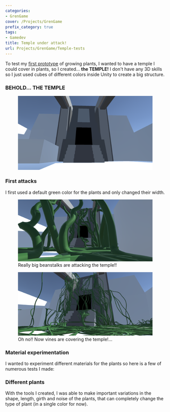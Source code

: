 ```yaml
---
categories:
- GrenGame
cover: /Projects/GrenGame
prefix_category: true
tags:
- Gamedev
title: Temple under attack!
url: Projects/GrenGame/Temple-tests
---
```

To test my [first prototype](/GrenGame/First-Prototype) of growing plants, I wanted to have a temple I could cover in plants, so I created... **the TEMPLE!**
I don't have any 3D skills so I just used cubes of different colors inside Unity to create a big structure.

### BEHOLD... THE TEMPLE

<div class="figure">
  <figure>
    <img  src="assets/temple/Temple_Before.PNG" />
  </figure>
</div>

### First attacks

I first used a default green color for the plants and only changed their width.

<div class="grid">
  <div class="cell cell--12 cell--lg-6 figure">
    <figure>
      <img src="assets/temple/Temple_After.PNG" />
      <figcaption>Really big beanstalks are attacking the temple!!</figcaption>
    </figure>
  </div>
  <div class="cell cell--12 cell--lg-6 figure">
    <figure>
      <img src="assets/temple/Temple_After2.PNG" />
      <figcaption>Oh no!! Now vines are covering the temple!...</figcaption>
    </figure>
  </div>
</div>

### Material experimentation

I wanted to experiment different materials for the plants so here is a few of numerous tests I made:

<!-- <div class="swiper swiper-demo my-3 swiper-demo--0" >
  <div class="swiper__wrapper">
  {% for i in (1..10) %}
    <div class="swiper__slide"><img class="lightbox-ignore" src="assets/temple/Attack{{i}}.PNG"/></div>
  {% endfor %}
  </div>
  <div class="swiper__button swiper__button--prev fas fa-chevron-left"></div>
  <div class="swiper__button swiper__button--next fas fa-chevron-right"></div>
</div> -->

### Different plants

With the tools I created, I was able to make important variations in the shape, length, girth and noise of the plants, that can completely change the type of plant (in a single color for now).

<!-- 
<div class="swiper swiper-demo my-3 swiper-demo--1" >
  <div class="swiper__wrapper">
  {% for i in (1..3) %}
    <div class="swiper__slide"><img class="lightbox-ignore" src="assets/temple/test{{i}}.png"/></div>
  {% endfor %}
  </div>
  <div class="swiper__button swiper__button--prev fas fa-chevron-left"></div>
  <div class="swiper__button swiper__button--next fas fa-chevron-right"></div>
</div> -->
